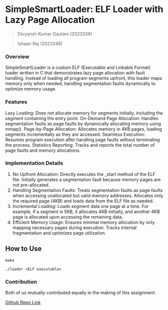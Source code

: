 # SimpleSmartLoader: ELF Loader with Lazy Page Allocation
> Divyansh Kumar Gautam (2023208)

> Ishaan Raj (2023248)

### Overview
SimpleSmartLoader is a custom ELF (Executable and Linkable Format) loader written in C that demonstrates lazy page allocation with fault handling. Instead of loading all program segments upfront, this loader maps memory only when needed, handling segmentation faults dynamically to optimize memory usage.

### Features
Lazy Loading: Does not allocate memory for segments initially, including the segment containing the entry point.
On-Demand Page Allocation: Handles segmentation faults as page faults by dynamically allocating memory using mmap().
Page-by-Page Allocation: Allocates memory in 4KB pages, loading segments incrementally as they are accessed.
Seamless Execution: Resumes program execution after handling page faults without terminating the process.
Statistics Reporting: Tracks and reports the total number of page faults and memory allocations.

### Implementation Details
1) No Upfront Allocation:
Directly executes the _start method of the ELF file.
Initially generates a segmentation fault because memory pages are not pre-allocated.
2) Handling Segmentation Faults:
Treats segmentation faults as page faults when accessing unallocated but valid memory addresses.
Allocates only the required page (4KB) and loads data from the ELF file as needed.
3) Incremental Loading:
Loads segment data one page at a time.
For example, if a segment is 5KB, it allocates 4KB initially, and another 4KB page is allocated upon accessing the remaining data.
4) Efficient Memory Usage:
Ensures minimal memory allocation by only mapping necessary pages during execution.
Tracks internal fragmentation and optimizes page utilization.

## How to Use
```make```

```./loader <ELF executable>```

### Contribution
Both of us mutually contributed equally in the making of this assignment.  

[Github Repo Link](https://github.com/Ishaaann/os-assignments)
